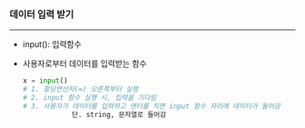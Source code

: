 ### 데이터 입력 받기

---

- input(): 입력함수
- 사용자로부터 데이터를 입력받는 함수
    
    ```python
    x = input()
    # 1. 할당연산자(=) 오른쪽부터 실행
    # 2. input 함수 실행 시, 입력을 기다림
    # 3. 사용자가 데이터를 입력하고 엔터를 치면 input 함수 자리에 데이터가 들어감
    			단. string, 문자열로 들어감 
    ```